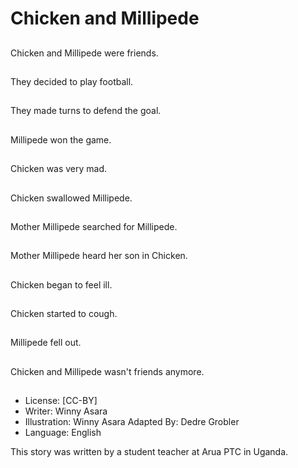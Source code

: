 # Chicken and Millipede

##
Chicken and Millipede
were friends.

##
They decided to play
football.

##
They made turns to
defend the goal.

##
Millipede won the
game.

##
Chicken was very mad.

##
Chicken swallowed
Millipede.

##
Mother Millipede
searched for Millipede.

##
Mother Millipede heard
her son in Chicken.

##
Chicken began to feel
ill.

##
Chicken started to
cough.

##
Millipede fell out.

##
Chicken and Millipede
wasn't friends anymore.

##
* License: [CC-BY]
* Writer: Winny Asara
* Illustration: Winny Asara
Adapted By: Dedre Grobler
* Language: English

This story was written by a student teacher at Arua PTC in Uganda.
